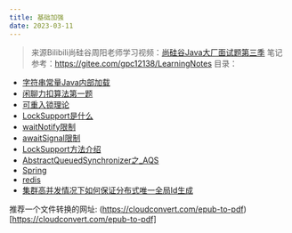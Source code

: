 ```yaml
---
title: 基础加强
date: 2023-03-11
---
```


>来源Bilibili尚硅谷周阳老师学习视频：[尚硅谷Java大厂面试题第三季](https://www.bilibili.com/video/BV1Hy4y1B78T)
> 笔记参考：https://gitee.com/gpc12138/LearningNotes
目录：
- [字符串常量Java内部加载](01_字符串常量Java内部加载/README.md)
- [闲聊力扣算法第一题](02_闲聊力扣算法第一题/README.md)
- [可重入锁理论](04_可重入锁理论/README.md)
- [LockSupport是什么](05_LockSupport是什么/README.md)
- [waitNotify限制](06_waitNotify限制/README.md)
- [awaitSignal限制](07_awaitSignal限制/README.md)
- [LockSupport方法介绍](08_LockSupport方法介绍/README.md)
- [AbstractQueuedSynchronizer之_AQS](09_AbstractQueuedSynchronizer之_AQS/README.md)
- [Spring](10_Spring/README.md)
- [redis](11_redis/README.md)
- [集群高并发情况下如何保证分布式唯一全局Id生成](12_集群高并发情况下如何保证分布式唯一全局Id生成/README.md)













推荐一个文件转换的网址: (https://cloudconvert.com/epub-to-pdf)[https://cloudconvert.com/epub-to-pdf]